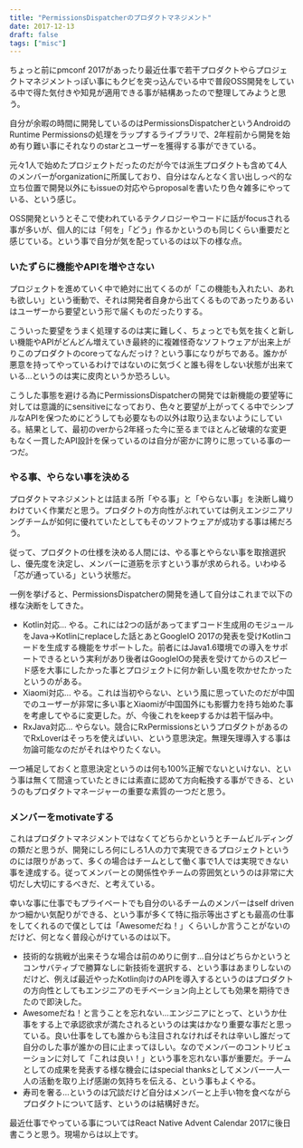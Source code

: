 ```yaml
---
title: "PermissionsDispatcherのプロダクトマネジメント"
date: 2017-12-13
draft: false
tags: ["misc"]
---
```


ちょっと前にpmconf 2017があったり最近仕事で若干プロダクトやらプロジェクトマネジメントっぽい事にもクビを突っ込んでいる中で普段OSS開発をしている中で得た気付きや知見が適用できる事が結構あったので整理してみようと思う。

自分が余暇の時間に開発しているのはPermissionsDispatcherというAndroidのRuntime Permissionsの処理をラップするライブラリで、2年程前から開発を始め有り難い事にそれなりのstarとユーザーを獲得する事ができている。

元々1人で始めたプロジェクトだったのだが今では派生プロダクトも含めて4人のメンバーがorganizationに所属しており、自分はなんとなく言い出しっぺ的な立ち位置で開発以外にもissueの対応やらproposalを書いたり色々雑多にやっている、という感じ。

OSS開発というとそこで使われているテクノロジーやコードに話がfocusされる事が多いが、個人的には「何を」「どう」作るかというのも同じくらい重要だと感じている。という事で自分が気を配っているのは以下の様な点。

### いたずらに機能やAPIを増やさない
プロジェクトを進めていく中で絶対に出てくるのが「この機能も入れたい、あれも欲しい」という衝動で、それは開発者自身から出てくるものであったりあるいはユーザーから要望という形で届くものだったりする。

こういった要望をうまく処理するのは実に難しく、ちょっとでも気を抜くと新しい機能やAPIがどんどん増えていき最終的に複雑怪奇なソフトウェアが出来上がりこのプロダクトのcoreってなんだっけ？という事になりがちである。誰かが悪意を持ってやっているわけではないのに気づくと誰も得をしない状態が出来ている…というのは実に皮肉というか恐ろしい。

こうした事態を避ける為にPermissionsDispatcherの開発では新機能の要望等に対しては意識的にsensitiveになっており、色々と要望が上がってくる中でシンプルなAPIを保つためにどうしても必要なもの以外は取り込まないようにしている。結果として、最初のverから2年経った今に至るまでほとんど破壊的な変更もなく一貫したAPI設計を保っているのは自分が密かに誇りに思っている事の一つだ。

### やる事、やらない事を決める
プロダクトマネジメントとは詰まる所「やる事」と「やらない事」を決断し織りわけていく作業だと思う。プロダクトの方向性がぶれていては例えエンジニアリングチームが如何に優れていたとしてもそのソフトウェアが成功する事は稀だろう。

従って、プロダクトの仕様を決める人間には、やる事とやらない事を取捨選択し、優先度を決定し、メンバーに道筋を示すという事が求められる。いわゆる「芯が通っている」という状態だ。

一例を挙げると、PermissionsDispatcherの開発を通して自分はこれまで以下の様な決断をしてきた。

- Kotlin対応… やる。これには2つの話があってまずコード生成用のモジュールをJava→Kotlinにreplaceした話とあとGoogleIO 2017の発表を受けKotlinコードを生成する機能をサポートした。前者にはJava1.6環境での導入をサポートできるという実利があり後者はGoogleIOの発表を受けてからのスピード感を大事にしたかった事とプロジェクトに何か新しい風を吹かせたかったというのがある。
- Xiaomi対応… やる。これは当初やらない、という風に思っていたのだが中国でのユーザーが非常に多い事とXiaomiが中国国外にも影響力を持ち始めた事を考慮してやるに変更した。が、今後これをkeepするかは若干悩み中。
- RxJava対応... やらない。競合にRxPermissionsというプロダクトがあるのでRxLoverはそっちを使えばいい、という意思決定。無理矢理導入する事は勿論可能なのだがそれはやりたくない。

一つ補足しておくと意思決定というのは何も100%正解でないといけない、という事は無くて間違っていたときには素直に認めて方向転換する事ができる、というのもプロダクトマネージャーの重要な素質の一つだと思う。

### メンバーをmotivateする

これはプロダクトマネジメントではなくてどちらかというとチームビルディングの類だと思うが、開発にしろ何にしろ1人の力で実現できるプロジェクトというのには限りがあって、多くの場合はチームとして働く事で1人では実現できない事を達成する。従ってメンバーとの関係性やチームの雰囲気というのは非常に大切だし大切にするべきだ、と考えている。

幸いな事に仕事でもプライベートでも自分のいるチームのメンバーはself drivenかつ細かい気配りができる、という事が多くて特に指示等出さずとも最高の仕事をしてくれるので僕としては「Awesomeだね！」くらいしか言うことがないのだけど、何となく普段心がけているのは以下。

- 技術的な挑戦が出来そうな場合は前のめりに倒す…自分はどちらかというとコンサバティブで勝算なしに新技術を選択する、という事はあまりしないのだけど、例えば最近やったKotlin向けのAPIを導入するというのはプロダクトの方向性としてもエンジニアのモチベーション向上としても効果を期待できたので即決した。
- Awesomeだね！と言うことを忘れない…エンジニアにとって、というか仕事をする上で承認欲求が満たされるというのは実はかなり重要な事だと思っている。良い仕事をしても誰からも注目されなければそれは辛いし誰だって自分のした事が誰かの目に止まってほしい。なのでメンバーのコントリビューションに対して「これは良い！」という事を忘れない事が重要だ。チームとしての成果を発表する様な機会にはspecial thanksとしてメンバー一人一人の活動を取り上げ感謝の気持ちを伝える、という事もよくやる。
- 寿司を奢る…というのは冗談だけど自分はメンバーと上手い物を食べながらプロダクトについて話す、というのは結構好きだ。

最近仕事でやっている事についてはReact Native Advent Calendar 2017に後日書こうと思う。現場からは以上です。
